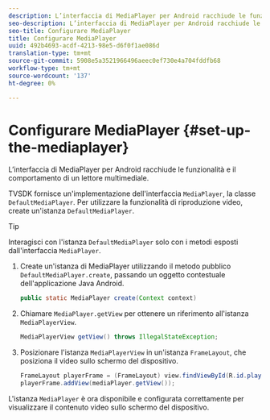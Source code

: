 ```yaml
---
description: L’interfaccia di MediaPlayer per Android racchiude le funzionalità e il comportamento di un lettore multimediale.
seo-description: L’interfaccia di MediaPlayer per Android racchiude le funzionalità e il comportamento di un lettore multimediale.
seo-title: Configurare MediaPlayer
title: Configurare MediaPlayer
uuid: 492b4693-acdf-4213-98e5-d6f0f1ae086d
translation-type: tm+mt
source-git-commit: 5908e5a3521966496aeec0ef730e4a704fddfb68
workflow-type: tm+mt
source-wordcount: '137'
ht-degree: 0%

---
```



# Configurare MediaPlayer {#set-up-the-mediaplayer}

L’interfaccia di MediaPlayer per Android racchiude le funzionalità e il comportamento di un lettore multimediale.

TVSDK fornisce un&#39;implementazione dell&#39;interfaccia `MediaPlayer`, la classe `DefaultMediaPlayer`. Per utilizzare la funzionalità di riproduzione video, create un&#39;istanza `DefaultMediaPlayer`.

>[!TIP]
>
>Interagisci con l&#39;istanza `DefaultMediaPlayer` solo con i metodi esposti dall&#39;interfaccia `MediaPlayer`.

1. Create un&#39;istanza di MediaPlayer utilizzando il metodo pubblico `DefaultMediaPlayer.create`, passando un oggetto contestuale dell&#39;applicazione Java Android.

   ```java
   public static MediaPlayer create(Context context) 
   ```

1. Chiamare `MediaPlayer.getView` per ottenere un riferimento all&#39;istanza `MediaPlayerView`.

   ```java
   MediaPlayerView getView() throws IllegalStateException; 
   ```

1. Posizionare l&#39;istanza `MediaPlayerView` in un&#39;istanza `FrameLayout`, che posiziona il video sullo schermo del dispositivo.

   ```java
   FrameLayout playerFrame = (FrameLayout) view.findViewById(R.id.playerFrame); 
   playerFrame.addView(mediaPlayer.getView()); 
   ```

L&#39;istanza `MediaPlayer` è ora disponibile e configurata correttamente per visualizzare il contenuto video sullo schermo del dispositivo.
